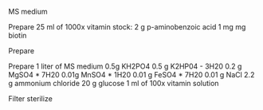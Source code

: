 MS medium 

Prepare 25 ml of 1000x vitamin stock:
2 g p-aminobenzoic acid
1 mg mg biotin

Prepare 

Prepare 1 liter of MS medium
0.5g KH2PO4
0.5 g K2HP04 - 3H20
0.2 g MgSO4 * 7H20
0.01g MnSO4 * 1H20
0.01 g FeSO4 * 7H20
0.01 g NaCl
2.2 g ammonium chloride
20 g glucose
1 ml of 100x vitamin solution

Filter sterilize

